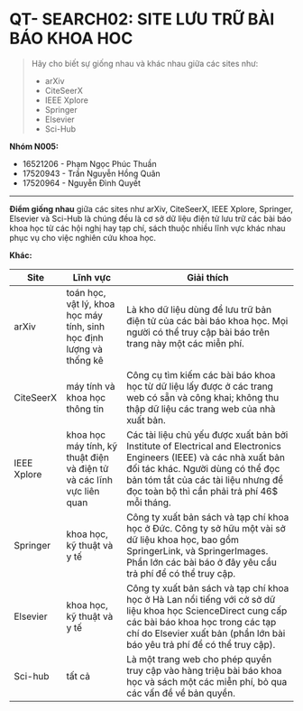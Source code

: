 # QT- SEARCH02: SITE LƯU TRỮ BÀI BÁO KHOA HOC

> Hãy cho biết sự giống nhau và khác nhau giữa các sites như:
>
> - arXiv
> - CiteSeerX
> - IEEE Xplore
> - Springer
> - Elsevier
> - Sci-Hub

**Nhóm N005:**

- 16521206 - Phạm Ngọc Phúc Thuần
- 17520943 - Trần Nguyễn Hồng Quân
- 17520964 - Nguyễn Đình Quyết

---

**Điểm giống nhau** giữa các sites như arXiv, CiteSeerX, IEEE Xplore, Springer, Elsevier và Sci-Hub là chúng đều là cơ sở dữ liệu điện tử lưu trữ các bài báo khoa học từ các hội nghị hay tạp chí, sách thuộc nhiều lĩnh vực khác nhau phục vụ cho việc nghiên cứu khoa học.

**Khác:**

| Site | Lĩnh vực | Giải thích |
|--|--|--|
|arXiv|toán học, vật lý, khoa học máy tính, sinh học định lượng và thống kê|Là kho dữ liệu dùng để lưu trữ bản điện tử của các bài báo khoa học. Mọi người có thể truy cập bài báo trên trang này một các miễn phí.
|CiteSeerX|máy tính và khoa học thông tin|Công cụ tìm kiếm các bài báo khoa học từ dữ liệu lấy được ở các trang web có sẵn và công khai; không thu thập dữ liệu các trang web của nhà xuất bản.
|IEEE Xplore|khoa học máy tính, kỹ thuật điện và điện tử và các lĩnh vực liên quan|Các tài liệu chủ yếu được xuất bản bởi Institute of Electrical and Electronics Engineers (IEEE) và các nhà xuất bản đối tác khác. Người dùng có thể đọc bản tóm tắt của các tài liệu nhưng để đọc toàn bộ thì cần phải trả phí 46$ mỗi tháng.
|Springer|khoa học, kỹ thuật và y tế|Công ty xuất bản sách và tạp chí khoa học ở Đức. Công ty sở hữu một vài sở dữ liệu khoa học, bao gồm SpringerLink, và SpringerImages. Phần lớn các bài báo ở đây yêu cầu trả phí để có thể truy cập.
|Elsevier|khoa học, kỹ thuật và y tế|Công ty xuất bản sách và tạp chí khoa học ở Hà Lan nổi tiếng với cở sở dữ liệu khoa học ScienceDirect cung cấp các bài báo khoa học trong các tạp chí do Elsevier xuất bản (phần lớn bài báo yêu trả phí để có thể truy cập).
|Sci-hub|tất cả|Là một trang web cho phép quyền truy cập vào hàng triệu bài báo khoa học và sách một các miễn phí, bỏ qua các vấn đề về bản quyền.
